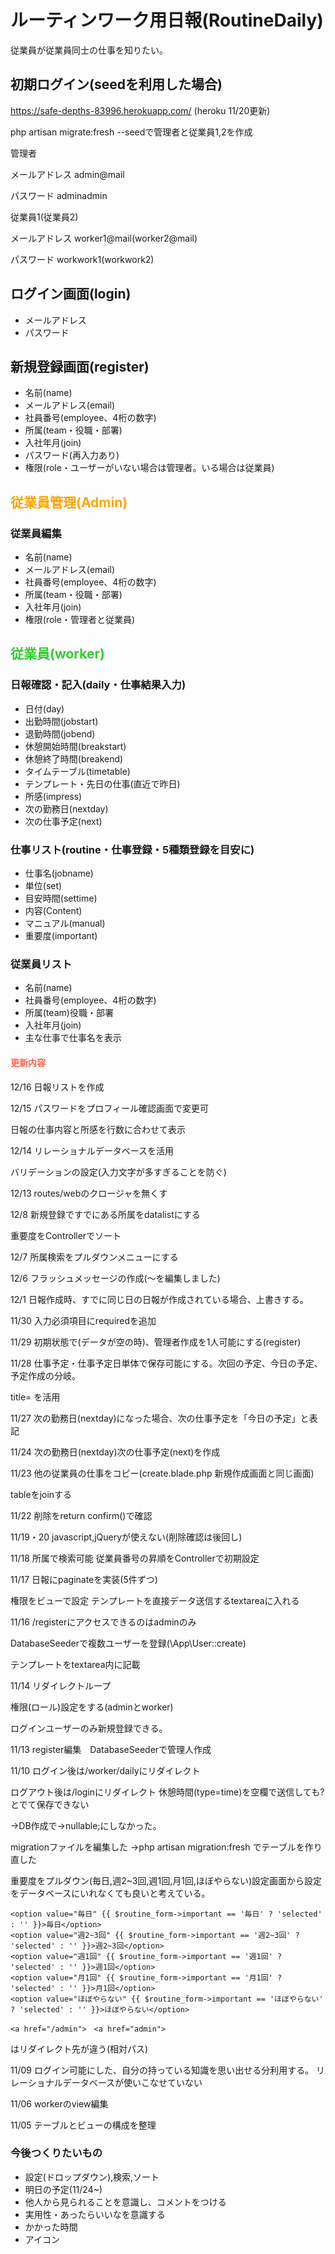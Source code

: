 # ルーティンワーク用日報(RoutineDaily)
従業員が従業員同士の仕事を知りたい。

## 初期ログイン(seedを利用した場合)

https://safe-depths-83996.herokuapp.com/ (heroku 11/20更新)

php artisan migrate:fresh --seedで管理者と従業員1,2を作成

管理者

メールアドレス admin@mail

パスワード adminadmin

従業員1(従業員2)

メールアドレス worker1@mail(worker2@mail)

パスワード workwork1(workwork2)


## ログイン画面(login)
- メールアドレス
- パスワード

## 新規登録画面(register)

- 名前(name)
- メールアドレス(email)
- 社員番号(employee、4桁の数字)
- 所属(team・役職・部署)
- 入社年月(join)
- パスワード(再入力あり)
- 権限(role・ユーザーがいない場合は管理者。いる場合は従業員)


## <font color="Orange">従業員管理(Admin)</font>
### 従業員編集
- 名前(name)
- メールアドレス(email)
- 社員番号(employee、4桁の数字)
- 所属(team・役職・部署)
- 入社年月(join)
- 権限(role・管理者と従業員)

## <font color="LimeGreen">従業員(worker)</font>

### 日報確認・記入(daily・仕事結果入力)
- 日付(day)
- 出勤時間(jobstart)
- 退勤時間(jobend)
- 休憩開始時間(breakstart)
- 休憩終了時間(breakend)
- タイムテーブル(timetable)
- テンプレート・先日の仕事(直近で昨日)
- 所感(impress)
- 次の勤務日(nextday)
- 次の仕事予定(next)


### 仕事リスト(routine・仕事登録・5種類登録を目安に)
- 仕事名(jobname)
- 単位(set)
- 目安時間(settime)
- 内容(Content)
- マニュアル(manual)
- 重要度(important)

### 従業員リスト
- 名前(name)
- 社員番号(employee、4桁の数字)
- 所属(team)役職・部署
- 入社年月(join)
- 主な仕事で仕事名を表示

#### <font color="tomato">更新内容</font>

12/16 日報リストを作成

12/15 パスワードをプロフィール確認画面で変更可

日報の仕事内容と所感を行数に合わせて表示

12/14 リレーショナルデータベースを活用

バリデーションの設定(入力文字が多すぎることを防ぐ)

12/13 routes/webのクロージャを無くす

12/8 新規登録ですでにある所属をdatalistにする

重要度をControllerでソート

12/7 所属検索をプルダウンメニューにする

12/6 フラッシュメッセージの作成(～を編集しました)

12/1 日報作成時、すでに同じ日の日報が作成されている場合、上書きする。

11/30 入力必須項目にrequiredを追加

11/29 初期状態で(データが空の時)、管理者作成を1人可能にする(register)

11/28 仕事予定・仕事予定日単体で保存可能にする。次回の予定、今日の予定、予定作成の分岐。

title= を活用

11/27 次の勤務日(nextday)になった場合、次の仕事予定を「今日の予定」と表記

11/24 次の勤務日(nextday)次の仕事予定(next)を作成

11/23 他の従業員の仕事をコピー(create.blade.php 新規作成画面と同じ画面)

tableをjoinする

11/22 削除をreturn confirm()で確認

11/19・20 javascript,jQueryが使えない(削除確認は後回し)

11/18 所属で検索可能 従業員番号の昇順をControllerで初期設定

11/17 日報にpaginateを実装(5件ずつ)

権限をビューで設定 テンプレートを直接データ送信するtextareaに入れる

11/16 /registerにアクセスできるのはadminのみ

DatabaseSeederで複数ユーザーを登録(\App\User::create)

テンプレートをtextarea内に記載

11/14 リダイレクトループ 

権限(ロール)設定をする(adminとworker)

ログインユーザーのみ新規登録できる。

11/13 register編集　DatabaseSeederで管理人作成

11/10 ログイン後は/worker/dailyにリダイレクト

ログアウト後は/loginにリダイレクト
休憩時間(type=time)を空欄で送信しても?とでて保存できない

→DB作成で->nullable;にしなかった。

migrationファイルを編集した
→php artisan migration:fresh でテーブルを作り直した

重要度をプルダウン(毎日,週2~3回,週1回,月1回,ほぼやらない)設定画面から設定をデータベースにいれなくても良いと考えている。
```
<option value="毎日" {{ $routine_form->important == '毎日' ? 'selected' : '' }}>毎日</option>
<option value="週2~3回" {{ $routine_form->important == '週2~3回' ? 'selected' : '' }}>週2~3回</option>
<option value="週1回" {{ $routine_form->important == '週1回' ? 'selected' : '' }}>週1回</option>
<option value="月1回" {{ $routine_form->important == '月1回' ? 'selected' : '' }}>月1回</option>
<option value="ほぼやらない" {{ $routine_form->important == 'ほぼやらない' ? 'selected' : '' }}>ほぼやらない</option>
```
```
<a href="/admin">　<a href="admin">
```
はリダイレクト先が違う(相対パス)

11/09 ログイン可能にした、自分の持っている知識を思い出せる分利用する。
リレーショナルデータベースが使いこなせていない

11/06 workerのview編集

11/05 テーブルとビューの構成を整理


### 今後つくりたいもの 

- 設定(ドロップダウン),検索,ソート
- 明日の予定(11/24~)
- 他人から見られることを意識し、コメントをつける
- 実用性・あったらいいなを意識する
- かかった時間
- アイコン
